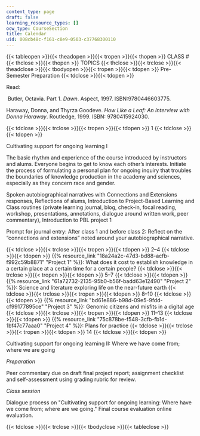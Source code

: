 ```yaml
---
content_type: page
draft: false
learning_resource_types: []
ocw_type: CourseSection
title: Calendar
uid: 008cb48c-f161-c8e9-0503-c37768300110
---
```

{{< tableopen >}}{{< theadopen >}}{{< tropen >}}{{< thopen >}}
CLASS #
{{< thclose >}}{{< thopen >}}
TOPICS
{{< thclose >}}{{< trclose >}}{{< theadclose >}}{{< tbodyopen >}}{{< tropen >}}{{< tdopen >}}
Pre-Semester Preparation
{{< tdclose >}}{{< tdopen >}}

Read:

 Butler, Octavia. Part 1. *Dawn*. Aspect, 1997. ISBN:9780446603775. 

Haraway, Donna, and Thyrza Goodeve. *How Like a Leaf: An Interview with Donna Haraway*. Routledge, 1999. ISBN: 9780415924030.

{{< tdclose >}}{{< trclose >}}{{< tropen >}}{{< tdopen >}}
1
{{< tdclose >}}{{< tdopen >}}

Cultivating support for ongoing learning I

The basic rhythm and experience of the course introduced by instructors and alums. Everyone begins to get to know each other’s interests. Initiate the process of formulating a personal plan for ongoing inquiry that troubles the boundaries of knowledge production in the academy and sciences, especially as they concern race and gender.

Spoken autobiographical narratives with Connections and Extensions responses, Reflections of alums, Introduction to Project-Based Learning and Class routines (private learning journal, blog, check-in, focal reading, workshop, presentations, annotations, dialogue around written work, peer commentary), Introduction to PBL project 1

Prompt for journal entry: After class 1 and before class 2: Reflect on the “connections and extensions” noted around your autobiographical narrative.

{{< tdclose >}}{{< trclose >}}{{< tropen >}}{{< tdopen >}}
2–4
{{< tdclose >}}{{< tdopen >}}
{{% resource_link "18a24a2c-47d3-bd88-acfb-f992c59b8871" "Project 1" %}}: What does it cost to establish knowledge in a certain place at a certain time for a certain people?
{{< tdclose >}}{{< trclose >}}{{< tropen >}}{{< tdopen >}}
5–7
{{< tdclose >}}{{< tdopen >}}
{{% resource_link "61a72732-2135-95b0-b56f-badd63e12490" "Project 2" %}}: Science and literature exploring life on the near-future earth
{{< tdclose >}}{{< trclose >}}{{< tropen >}}{{< tdopen >}}
8–10
{{< tdclose >}}{{< tdopen >}}
{{% resource_link "bd61e886-b98d-09e5-9fdd-cf99177895ce" "Project 3" %}}: Genomic citizens and misfits in a digital age
{{< tdclose >}}{{< trclose >}}{{< tropen >}}{{< tdopen >}}
11–13
{{< tdclose >}}{{< tdopen >}}
{{% resource_link "75c878be-f548-3cfb-fb1d-1bf47c77aaa0" "Project 4" %}}: Plans for practice
{{< tdclose >}}{{< trclose >}}{{< tropen >}}{{< tdopen >}}
14
{{< tdclose >}}{{< tdopen >}}

Cultivating support for ongoing learning II: Where we have come from; where we are going

*Preparation*

Peer commentary due on draft final project report; assignment checklist and self-assessment using grading rubric for review. 

*Class session*

Dialogue process on "Cultivating support for ongoing learning: Where have we come from; where are we going." Final course evaluation online evaluation. 

{{< tdclose >}}{{< trclose >}}{{< tbodyclose >}}{{< tableclose >}}